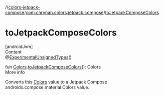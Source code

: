 //[colors-jetpack-compose](../../index.md)/[com.chrynan.colors.jetpack.compose](index.md)/[toJetpackComposeColors](to-jetpack-compose-colors.md)



# toJetpackComposeColors  
[androidJvm]  
Content  
@[ExperimentalUnsignedTypes](https://kotlinlang.org/api/latest/jvm/stdlib/kotlin/-experimental-unsigned-types/index.html)()  
  
fun [Colors](../../../colors-theme/colors-theme/com.chrynan.colors.theme/-colors/index.md).[toJetpackComposeColors](to-jetpack-compose-colors.md)(): Colors  
More info  


Converts this [Colors](../../../colors-theme/colors-theme/com.chrynan.colors.theme/-colors/index.md) value to a Jetpack Compose androidx.compose.material.Colors value.

  



